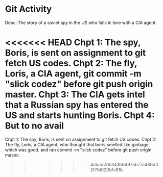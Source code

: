 # Git Activity
Desc: The story of a soviet spy in the US who falls in love with a CIA agent.

<<<<<<< HEAD
Chpt 1: The spy, Boris, is sent on assignment to git fetch US codes.
Chpt 2: The fly, Loris, a CIA agent, git commit -m "slick codez" before git push origin master.
Chpt 3: The CIA gets intel that a Russian spy has entered the US and starts hunting Boris.
Chpt 4: But to no avail
=======
Chpt 1: The spy, Boris, is sent on assignment to git fetch US codes. 
Chpt 2: The fly, Loris, a CIA agent, who thought that boris smelled like garbage, which was good, and ran commit -m "slick codez" before git push origin master.
>>>>>>> 4dbad2db343b64975b77a486d02f7fd020b1e81b
